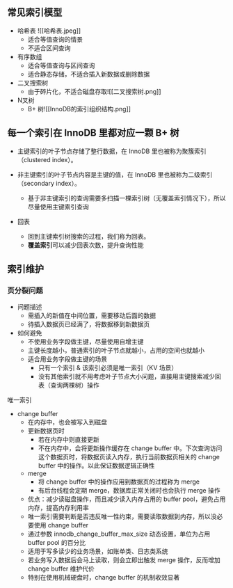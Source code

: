 ## 常见索引模型
-   哈希表
	![[哈希表.jpeg]]
	- 适合等值查询的情景
	- 不适合区间查询
-   有序数组
	- 适合等值查询与区间查询
	- 适合静态存储，不适合插入新数据或删除数据
-   二叉搜索树
	- 由于碎片化，不适合磁盘存取![[二叉搜索树.png]]
-   N叉树
	- B+ 树![[InnoDB的索引组织结构.png]]

## 每一个索引在 InnoDB 里都对应一颗 B+ 树
- 主键索引的叶子节点存储了整行数据，在 InnoDB 里也被称为聚簇索引（clustered index）。
- 非主键索引的叶子节点内容是主键的值，在 InnoDB 里也被称为二级索引（secondary index）。
	- 基于非主键索引的查询需要多扫描一棵索引树（无覆盖索引情况下），所以尽量使用主键索引查询

- 回表
	- 回到主键索引树搜索的过程，我们称为回表。
	- **覆盖索引**可以减少回表次数，提升查询性能

## 索引维护
### 页分裂问题
- 问题描述
	- 需插入的新值在中间位置，需要移动后面的数据
	- 待插入数据页已经满了，将数据移到新数据页
- 如何避免
	- 不使用业务字段做主键，尽量使用自增主键
	- 主键长度越小，普通索引的叶子节点就越小，占用的空间也就越小
	- 适合用业务字段做主键的场景
		- 只有一个索引 & 该索引必须是唯一索引（KV 场景）
		- 没有其他索引就不用考虑叶子节点大小问题，直接用主键搜索减少回表（查询两棵树）操作

唯一索引
- change buffer
	- 在内存中，也会被写入到磁盘
	- 更新数据页时
		- 若在内存中则直接更新
		- 不在内存中，会将更新操作缓存在 change buffer 中。下次查询访问这个数据页时，将数据页读入内存，执行当前数据页相关的 change buffer 中的操作。以此保证数据逻辑正确性
	- merge
		- 将 change buffer 中的操作应用到数据页的过程称为 merge
		- 有后台线程会定期 merge，数据库正常关闭时也会执行 merge 操作
	- 优点：减少读磁盘操作，而且减少读入内存占用的 buffer pool，避免占用内存，提高内存利用率
	- 唯一索引需要判断是否违反唯一性约束，需要读取数据到内存，所以没必要使用 change buffer
	- 通过参数 innodb_change_buffer_max_size 动态设置，单位为占用 buffer pool 的百分比
	- 适用于写多读少的业务场景，如账单类、日志类系统
	- 若业务写入数据后会马上读取，则会立即出触发 merge 操作，反而增加 change buffer 维护代价
	- 特别在使用机械硬盘时，change buffer 的机制收效显著